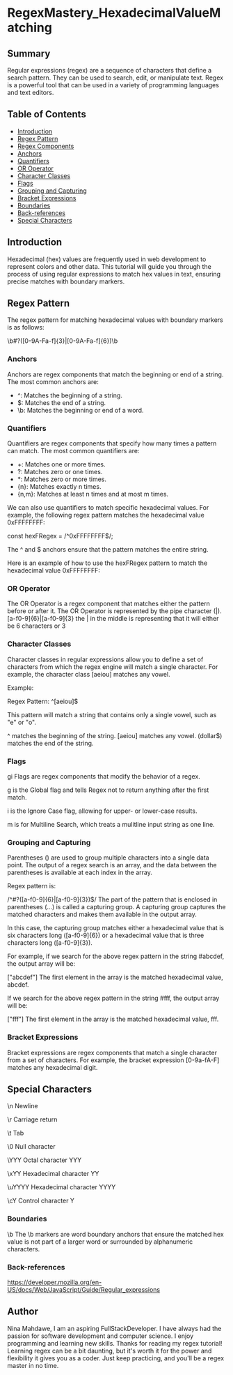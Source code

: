 # RegexMastery_HexadecimalValueMatching

## Summary

Regular expressions (regex) are a sequence of characters that define a search pattern. They can be used to search, edit, or manipulate text. Regex is a powerful tool that can be used in a variety of programming languages and text editors.

## Table of Contents

- [Introduction](#Introduction)
- [Regex Pattern](#RegexPattern)
- [Regex Components](#RegexComponents)
- [Anchors](#anchors)
- [Quantifiers](#quantifiers)
- [OR Operator](#or-operator)
- [Character Classes](#character-classes)
- [Flags](#flags)
- [Grouping and Capturing](#grouping-and-capturing)
- [Bracket Expressions](#bracket-expressions)
- [Boundaries](#boundaries)
- [Back-references](#back-references)
- [Special Characters](#specialCharacters)

## Introduction

Hexadecimal (hex) values are frequently used in web development to represent colors and other data. This tutorial will guide you through the process of using regular expressions to match hex values in text, ensuring precise matches with boundary markers.

## Regex Pattern

The regex pattern for matching hexadecimal values with boundary markers is as follows:

\b#?([0-9A-Fa-f]{3}|[0-9A-Fa-f]{6})\b

### Anchors

Anchors are regex components that match the beginning or end of a string. The most common anchors are:

- ^: Matches the beginning of a string.
- $: Matches the end of a string.
- \b: Matches the beginning or end of a word.

### Quantifiers

Quantifiers are regex components that specify how many times a pattern can match. The most common quantifiers are:

- +: Matches one or more times.
- ?: Matches zero or one times.
- \*: Matches zero or more times.
- {n}: Matches exactly n times.
- {n,m}: Matches at least n times and at most m times.

We can also use quantifiers to match specific hexadecimal values. For example, the following regex pattern matches the hexadecimal value 0xFFFFFFFF:

const hexFRegex = /^0xFFFFFFFF$/;

The ^ and $ anchors ensure that the pattern matches the entire string.

Here is an example of how to use the hexFRegex pattern to match the hexadecimal value 0xFFFFFFFF:

### OR Operator

The OR Operator is a regex component that matches either the pattern before or after it. The OR Operator is represented by the pipe character (|).
[a-f0-9]{6}|[a-f0-9]{3} the | in the middle is representing that it will either be 6 characters or 3

### Character Classes

Character classes in regular expressions allow you to define a set of characters from which the regex engine will match a single character. For example, the character class [aeiou] matches any vowel.

Example:

Regex Pattern: ^[aeiou]$

This pattern will match a string that contains only a single vowel, such as "e" or "o".

^ matches the beginning of the string.
[aeiou] matches any vowel.
(dollar$) matches the end of the string.

### Flags

gi
Flags are regex components that modify the behavior of a regex.

g is the Global flag and tells Regex not to return anything after the first match.

i is the Ignore Case flag, allowing for upper- or lower-case results.

m is for Multiline Search, which treats a mulitline input string as one line.

### Grouping and Capturing

Parentheses () are used to group multiple characters into a single data point. The output of a regex search is an array, and the data between the parentheses is available at each index in the array.

Regex pattern is:

/^#?([a-f0-9]{6}|[a-f0-9]{3})$/
The part of the pattern that is enclosed in parentheses (...) is called a capturing group. A capturing group captures the matched characters and makes them available in the output array.

In this case, the capturing group matches either a hexadecimal value that is six characters long ([a-f0-9]{6}) or a hexadecimal value that is three characters long ([a-f0-9]{3}).

For example, if we search for the above regex pattern in the string #abcdef, the output array will be:

["abcdef"]
The first element in the array is the matched hexadecimal value, abcdef.

If we search for the above regex pattern in the string #fff, the output array will be:

["fff"]
The first element in the array is the matched hexadecimal value, fff.

### Bracket Expressions

Bracket expressions are regex components that match a single character from a set of characters. For example, the bracket expression [0-9a-fA-F] matches any hexadecimal digit.

## Special Characters

\n Newline

\r Carriage return

\t Tab

\0 Null character

\YYY Octal character YYY

\xYY Hexadecimal character YY

\uYYYY Hexadecimal character YYYY

\cY Control character Y

### Boundaries

\b
The \b markers are word boundary anchors that ensure the matched hex value is not part of a larger word or surrounded by alphanumeric characters.

### Back-references

https://developer.mozilla.org/en-US/docs/Web/JavaScript/Guide/Regular_expressions

## Author

Nina Mahdawe, I am an aspiring FullStackDeveloper. I have always had the passion for software development and computer science. I enjoy programming and learning new skills.
Thanks for reading my regex tutorial! Learning regex can be a bit daunting, but it's worth it for the power and flexibility it gives you as a coder. Just keep practicing, and you'll be a regex master in no time.
